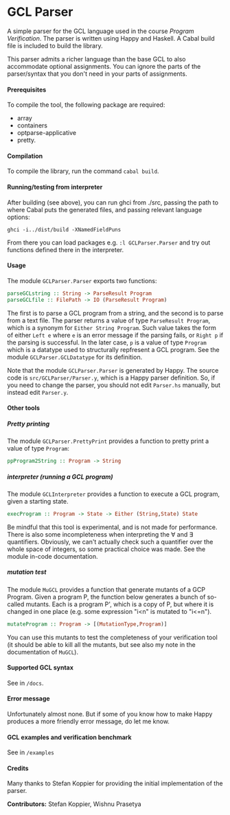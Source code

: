 # GCL Parser

A simple parser for the GCL language used in the course _Program Verification_. The parser is written using Happy and Haskell. A Cabal build file is included to build the library.

This parser admits a richer language than the base GCL to also accommodate optional assignments. You can ignore the parts of the parser/syntax that you don't need in your parts of assignments.

#### Prerequisites
To compile the tool, the following package are required:
* array
* containers
* optparse-applicative
* pretty.

#### Compilation
To compile the library, run the command `cabal build`.

#### Running/testing from interpreter

After building (see above), you can run ghci from ./src, passing the path to where
Cabal puts the generated files, and passing relevant language options:

```
ghci -i../dist/build -XNamedFieldPuns
```

From there you can load packages e.g. `:l GCLParser.Parser` and try out functions defined there in the interpreter.

#### Usage

The module `GCLParser.Parser` exports two functions:

```Haskell
parseGCLstring :: String -> ParseResult Program
parseGCLfile :: FilePath -> IO (ParseResult Program)
```
The first is to parse a GCL program from a string, and the second is to parse from a text file. The parser returns a value of type `ParseResult Program`, which is a synonym for `Either String Program`. Such value takes the form of either `Left e` where `e` is an error message if the parsing fails, or `Right p` if the parsing is successful. In the later case, `p` is a value of type `Program` which is a datatype used to structurally repfresent a GCL program. See the module `GCLParser.GCLDatatype` for its definition.

Note that the module `GCLParser.Parser` is generated by Happy. The source code is `src/GCLParser/Parser.y`, which is a Happy parser definition. So, if you need to change the parser, you should not edit `Parser.hs` manually, but instead edit `Parser.y`.

#### Other tools

##### Pretty printing

The module `GCLParser.PrettyPrint` provides a function to pretty print a value of type `Program`:

```Haskell
ppProgram2String :: Program -> String
```

##### interpreter (running a GCL program)

The module `GCLInterpreter` provides a function to execute a GCL program, given a starting state.

```Haskell
execProgram :: Program -> State -> Either (String,State) State
```

Be mindful that this tool is experimental, and is not made for performance. There is also some incompleteness when interpreting the ∀ and ∃ quantifiers. Obviously, we can't actually check such a quantifier over the whole space of integers, so some practical choice was made. See the module in-code documentation.

##### mutation test

The module `MuGCL` provides a function that generate mutants of a GCP Program.
Given a program P, the function below generates a bunch of so-called
mutants. Each is a program P', which is a copy of P, but where it is changed
in one place (e.g. some expression "i<n" is mutated to "i<=n").

```Haskell
mutateProgram :: Program -> [(MutationType,Program)]
```

You can use this mutants to test the completeness of your verification
tool (it should be able to kill all the mutants, but see also my note in
the documentation of `MuGCL`).

#### Supported GCL syntax

See in `/docs`.

#### Error message

Unfortunately almost none. But if some of you know how to make Happy produces a more friendly error message, do let me know.

#### GCL examples and verification benchmark

See in `/examples`

#### Credits

Many thanks to Stefan Koppier for providing the initial implementation of the parser.

**Contributors:** Stefan Koppier, Wishnu Prasetya
